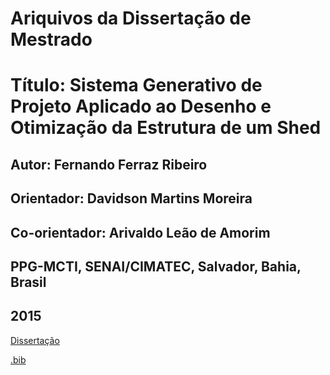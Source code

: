 # Ariquivos da Dissertação de Mestrado
# Título: Sistema Generativo de Projeto Aplicado ao Desenho e Otimização da Estrutura de um Shed
## Autor: Fernando Ferraz Ribeiro
## Orientador: Davidson Martins Moreira
## Co-orientador: Arivaldo Leão de Amorim
## PPG-MCTI, SENAI/CIMATEC, Salvador, Bahia, Brasil
## 2015

[Dissertação](Ribeiro%2C%20FF-%20Sistema%20Generativo%20de%20Projeto%20Aplicado%20ao%20Desenho%20e%20Otimiza%C3%A7%C3%A3o%20da%20Estrutura%20de%20um%20Shed%20-%202015.pdf)


[.bib](https://github.com/255ribeiro/Mestrado/blob/master/Ribeiro%2C%20FF-%20Sistema%20Generativo%20de%20Projeto%20Aplicado%20ao%20Desenho%20e%20Otimiza%C3%A7%C3%A3o%20da%20Estrutura%20de%20um%20Shed%20-%202015.bib)
